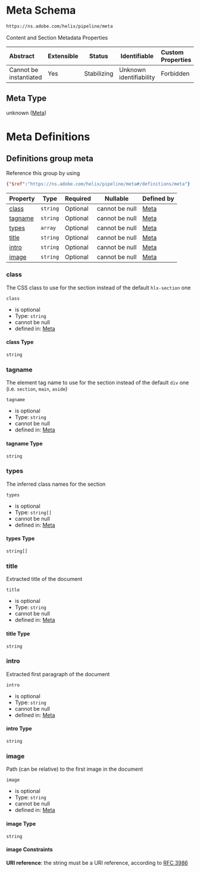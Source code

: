 # Meta Schema

```txt
https://ns.adobe.com/helix/pipeline/meta
```

Content and Section Metadata Properties


| Abstract               | Extensible | Status      | Identifiable            | Custom Properties | Additional Properties | Access Restrictions | Defined In                                                  |
| :--------------------- | ---------- | ----------- | ----------------------- | :---------------- | --------------------- | ------------------- | ----------------------------------------------------------- |
| Cannot be instantiated | Yes        | Stabilizing | Unknown identifiability | Forbidden         | Allowed               | none                | [meta.schema.json](meta.schema.json "open original schema") |

## Meta Type

unknown ([Meta](meta.md))

# Meta Definitions

## Definitions group meta

Reference this group by using

```json
{"$ref":"https://ns.adobe.com/helix/pipeline/meta#/definitions/meta"}
```

| Property            | Type     | Required | Nullable       | Defined by                                                                                                                               |
| :------------------ | -------- | -------- | -------------- | :--------------------------------------------------------------------------------------------------------------------------------------- |
| [class](#class)     | `string` | Optional | cannot be null | [Meta](meta-definitions-meta-properties-class.md "https&#x3A;//ns.adobe.com/helix/pipeline/meta#/definitions/meta/properties/class")     |
| [tagname](#tagname) | `string` | Optional | cannot be null | [Meta](meta-definitions-meta-properties-tagname.md "https&#x3A;//ns.adobe.com/helix/pipeline/meta#/definitions/meta/properties/tagname") |
| [types](#types)     | `array`  | Optional | cannot be null | [Meta](meta-definitions-meta-properties-types.md "https&#x3A;//ns.adobe.com/helix/pipeline/meta#/definitions/meta/properties/types")     |
| [title](#title)     | `string` | Optional | cannot be null | [Meta](meta-definitions-meta-properties-title.md "https&#x3A;//ns.adobe.com/helix/pipeline/meta#/definitions/meta/properties/title")     |
| [intro](#intro)     | `string` | Optional | cannot be null | [Meta](meta-definitions-meta-properties-intro.md "https&#x3A;//ns.adobe.com/helix/pipeline/meta#/definitions/meta/properties/intro")     |
| [image](#image)     | `string` | Optional | cannot be null | [Meta](meta-definitions-meta-properties-image.md "https&#x3A;//ns.adobe.com/helix/pipeline/meta#/definitions/meta/properties/image")     |

### class

The CSS class to use for the section instead of the default `hlx-section` one


`class`

-   is optional
-   Type: `string`
-   cannot be null
-   defined in: [Meta](meta-definitions-meta-properties-class.md "https&#x3A;//ns.adobe.com/helix/pipeline/meta#/definitions/meta/properties/class")

#### class Type

`string`

### tagname

The element tag name to use for the section instead of the default `div` one (i.e. `section`, `main`, `aside`)


`tagname`

-   is optional
-   Type: `string`
-   cannot be null
-   defined in: [Meta](meta-definitions-meta-properties-tagname.md "https&#x3A;//ns.adobe.com/helix/pipeline/meta#/definitions/meta/properties/tagname")

#### tagname Type

`string`

### types

The inferred class names for the section


`types`

-   is optional
-   Type: `string[]`
-   cannot be null
-   defined in: [Meta](meta-definitions-meta-properties-types.md "https&#x3A;//ns.adobe.com/helix/pipeline/meta#/definitions/meta/properties/types")

#### types Type

`string[]`

### title

Extracted title of the document


`title`

-   is optional
-   Type: `string`
-   cannot be null
-   defined in: [Meta](meta-definitions-meta-properties-title.md "https&#x3A;//ns.adobe.com/helix/pipeline/meta#/definitions/meta/properties/title")

#### title Type

`string`

### intro

Extracted first paragraph of the document


`intro`

-   is optional
-   Type: `string`
-   cannot be null
-   defined in: [Meta](meta-definitions-meta-properties-intro.md "https&#x3A;//ns.adobe.com/helix/pipeline/meta#/definitions/meta/properties/intro")

#### intro Type

`string`

### image

Path (can be relative) to the first image in the document


`image`

-   is optional
-   Type: `string`
-   cannot be null
-   defined in: [Meta](meta-definitions-meta-properties-image.md "https&#x3A;//ns.adobe.com/helix/pipeline/meta#/definitions/meta/properties/image")

#### image Type

`string`

#### image Constraints

**URI reference**: the string must be a URI reference, according to [RFC 3986](https://tools.ietf.org/html/rfc3986 "check the specification")
